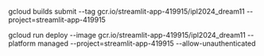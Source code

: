 
gcloud builds submit --tag gcr.io/streamlit-app-419915/ipl2024_dream11 --project=streamlit-app-419915

gcloud run deploy --image gcr.io/streamlit-app-419915/ipl2024_dream11 --platform managed --project=streamlit-app-419915 --allow-unauthenticated